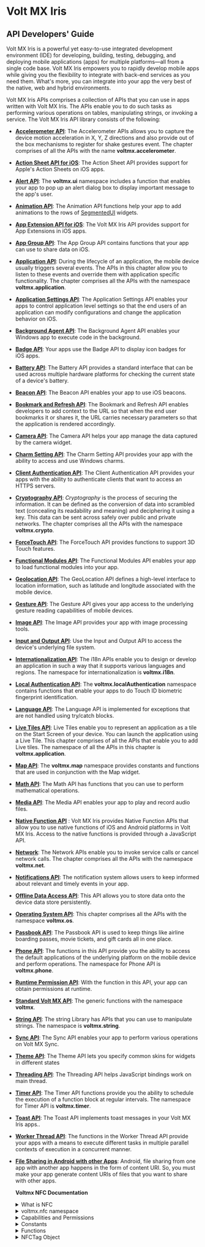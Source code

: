                      

# Volt MX Iris

## API Developers' Guide

Volt MX  Iris is a powerful yet easy-to-use integrated development environment (IDE) for developing, building, testing, debugging, and deploying mobile applications (apps) for multiple platforms—all from a single code base. Volt MX Iris empowers you to rapidly develop mobile apps while giving you the flexibility to integrate with back-end services as you need them. What's more, you can integrate into your app the very best of the native, web and hybrid environments.

Volt MX  Iris APIs comprises a collection of APIs that you can use in apps written with Volt MX Iris. The APIs enable you to do such tasks as performing various operations on tables, manipulating strings, or invoking a service. The Volt MX Iris API library consists of the following:

*   **[Accelerometer API](accelereometer_apis.md)**: The Accelerometer APIs allows you to capture the device motion acceleration in X, Y, Z directions and also provide out of the box mechanisms to register for shake gestures event. The chapter comprises of all the APIs with the name **voltmx.accelerometer**.
*   **[Action Sheet API for iOS](actionsheet_api.md)**: The Action Sheet API provides support for Apple's Action Sheets on iOS apps.
*   **[Alert API](alert_api.md)**: The **voltmx.ui** namespace includes a function that enables your app to pop up an alert dialog box to display important message to the app's user.
*   **[Animation API](animationapi.md)**: The Animation API functions help your app to add animations to the rows of [SegmentedUI](../../../Iris/iris_widget_prog_guide/Content/Overview.md) widgets.
*   **[App Extension API for iOS](app-extension-ios.md)**: The Volt MX Iris API provides support for App Extensions in iOS apps.
    
*   **[App Group API](sharedappgroupcontainerapi.md)**: The App Group API contains functions that your app can use to share data on iOS.
*   **[Application API](application_api.md)**: During the lifecycle of an application, the mobile device usually triggers several events. The APIs in this chapter allow you to listen to these events and override them with application specific functionality. The chapter comprises all the APIs with the namespace **voltmx.application**.
*   **[Application Settings API](application_settings.md)**: The Application Settings API enables your apps to control application level settings so that the end users of an application can modify configurations and change the application behavior on iOS.
*   **[Background Agent API](backgroundagent_api.md)**: The Background Agent API enables your Windows app to execute code in the background.
    
*   **[Badge API](badge.md)**: Your apps use the Badge API to display icon badges for iOS apps.
*   **[Battery API](battery_api.md)**: The Battery API provides a standard interface that can be used across multiple hardware platforms for checking the current state of a device's battery.
*   **[Beacon API](beaconffi.md)**: The Beacon API enables your app to use iOS beacons.
*   **[Bookmark and Refresh API](bookmark_refresh_apis.md)**: The Bookmark and Refresh API enables developers to add context to the URL so that when the end user bookmarks it or shares it, the URL carries necessary parameters so that the application is rendered accordingly.
*   **[Camera API](camera.md)**: The Camera API helps your app manage the data captured by the camera widget.
*   **[Charm Setting API](charms.md)**: The Charm Setting API provides your app with the ability to access and use Windows charms.
*   **[Client Authentication API](client-authentication.md)**: The Client Authentication API provides your apps with the ability to authenticate clients that want to access an HTTPS servers.
    
*   **[Cryptography API](cryptography.md)**: _Cryptography_ is the process of securing the information. It can be defined as the conversion of data into scrambled text (concealing its readability and meaning) and deciphering it using a key. This data can be sent across safely over public and private networks. The chapter comprises all the APIs with the namespace **voltmx.crypto**.
*   **[ForceTouch API](forcetouch_api.md)**: The ForceTouch API provides functions to support 3D Touch features.
*   **[Functional Modules API](modules.md)**: The Functional Modules API enables your app to load functional modules into your app.
*   **[Geolocation API](geolocation_api_watchposition.md)**: The GeoLocation API defines a high-level interface to location information, such as latitude and longitude associated with the mobile device.
*   **[Gesture API](gestures.md)**: The Gesture API gives your app access to the underlying gesture reading capabilities of mobile devices.
*   **[Image API](imageapi.md)**: The Image API provides your app with image processing tools.
*   **[Input and Output API](inputoutput_api.md)**: Use the Input and Output API to access the device's underlying file system.
*   **[Internationalization API](internationalization.md)**: The i18n APIs enable you to design or develop an application in such a way that it supports various languages and regions. The namespace for internationalization is **voltmx.i18n**.
*   **[Local Authentication API](touch_id.md)**: The **voltmx.localAuthentication** namespace contains functions that enable your apps to do Touch ID biometric fingerprint identification.
*   **[Language API](language_apis.md)**: The Language API is implemented for exceptions that are not handled using try/catch blocks.
*   **[Live Tiles API](live_tiles.md)**: Live Tiles enable you to represent an application as a tile on the Start Screen of your device. You can launch the application using a Live Tile. This chapter comprises of all the APIs that enable you to add Live tiles. The namespace of all the APIs in this chapter is **voltmx.application**.
*   **[Map API](mapapi.md)**: The **voltmx.map** namespace provides constants and functions that are used in conjunction with the Map widget.
*   **[Math API](math_library.md)**: The Math API has functions that you can use to perform mathematical operations.
*   **[Media API](media_api.md)**: The Media API enables your app to play and record audio files.
*   **[Native Function API](../../../Iris/iris_nf_api_dev_guide/content/native_function_api_developers__guide.md)** : Volt MX Iris provides Native Function APIs that allow you to use native functions of iOS and Android platforms in Volt MX Iris. Access to the native functions is provided through a JavaScript API.
*   **[Network](network_apis.md)**: The Network APIs enable you to invoke service calls or cancel network calls. The chapter comprises all the APIs with the namespace **voltmx.net**.
*   **[Notifications API](notifications.md)**: The notification system allows users to keep informed about relevant and timely events in your app.
*   **[Offline Data Access API](data_store_library.md)**: This API allows you to store data onto the device data store persistently.
*   **[Operating System API](operating_system.md)**: This chapter comprises all the APIs with the namespace **voltmx.os**.
*   **[Passbook API](passbook.md)**: The Passbook API is used to keep things like airline boarding passes, movie tickets, and gift cards all in one place.
*   **[Phone API](phone.md)**: The functions in this API provide you the ability to access the default applications of the underlying platform on the mobile device and perform operations. The namespace for Phone API is **voltmx.phone**.
*   **[Runtime Permission API](runtime_permissions.md)**: With the function in this API, your app can obtain permissions at runtime.
*   **[Standard Volt MX API](generic_apis.md)**: The generic functions with the namespace **voltmx**.
*   **[String API](string.md)**: The string Library has APIs that you can use to manipulate strings. The namespace is **voltmx.string**.
*   **[Sync API](sync_apis.md)**: The Sync API enables your app to perform various operations on Volt MX Sync.
*   **[Theme API](themes.md)**: The Theme API lets you specify common skins for widgets in different states
*   **[Threading API](threading_apis.md)**: The Threading API helps JavaScript bindings work on main thread.
*   **[Timer API](timer.md)**: The Timer API functions provide you the ability to schedule the execution of a function block at regular intervals. The namespace for Timer API is **voltmx.timer**.
*   **[Toast API](toast_api.md)**: The Toast API implements toast messages in your Volt MX Iris apps..
*   **[Worker Thread API](worker_apis.md)**: The functions in the Worker Thread API provide your apps with a means to execute different tasks in multiple parallel contexts of execution in a concurrent manner.
*   **[File Sharing in Android with other Apps](sharefilesandroid.md)**: Android, file sharing from one app with another app happens in the form of content URI. So, you must make your app generate content URIs of files that you want to share with other apps.

    **Voltmx NFC Documentation**

    <details close markdown="block"><summary>What is NFC</summary>
    Near Field Communication (NFC) is a set of short-range wireless technologies, typically requiring a distance of 4 cm or less to initiate a connection. NFC lets you share small payloads of data between the device and NFC tag.

     For more information about the NFC specification please visit the official NFC forum link below.

    https://gototags.com/companies/nfc-forum
    </details>

    <details close markdown="block"><summary>voltmx.nfc namespace</summary>

    Voltmx.nfc namespace provides a high-level interface to make the communication between NDEF capable NFC tags and the device.

    NDEF is a standardized data format specification by the [NFC Forum](https://gototags.com/companies/nfc-forum) which is used to describe how a set of records to be encoded onto an NFC tag.

    The voltmx NFC API's enables your application to write and read the data from NFC tag by scanning the tag with Android or iOS powered devices.

    Currently, the below well-known types are supported for reading and writing the data from/to NFC tags on both Android and iOS.

    * TEXT
    * URI
    * MIME_MEDIA
    </details>

    <details close markdown="block"><summary>Capabilities and Permissions</summary>
  
    The following configuration needs to be set up for IRIS application to use NFC Tag API’s.<br>
    <b>IOS</b>

    IOS Requires Near Field Communication Tag Reader Session Formats Entitlement, find [here](https://opensource.hcltechsw.com/volt-mx-docs/95/docs/documentation/Iris/iris_user_guide/Content/Adding_iOS_app_Capabilities.html) how we can add iOS capabilities. For more info check apple documents [here](https://developer.apple.com/documentation/bundleresources/entitlements/com_apple_developer_nfc_readersession_formats?language=objc). Add below configuration to enable NFC for your iris project:

    `"com.apple.developer.nfc.readersession.formats": ["TAG"]`

    IOS also needs usage description in info.plist. Add the description with key NFCReaderUsageDescription.

    <b>Android</b>

    <b>To enable the NFC function for Android below permission must be added through Iris</b>

    >**Note:** If this permission is not added, NFC functionality for Android will not be enabled.

    Depending on the application functionality, you may need to configure the intent filters if your application must listen to any data scanned from the NFC tag.

    Detailed description related to Android manifest configuration is available [here]()

    You can also check the official Android link for NFC [here](https://developer.android.com/develop/connectivity/nfc/nfc#manifest).

    </details>

    <details close markdown="block"><summary>Constants</summary>

    The voltmx.nfc namespace provides the below data type constants and error constants.

    **Data Types constants**
    Below are the constants to identify the type of data in the NFC tag.

    | Data Type | Description |
    | --- | --- |
    | voltmx.nfc.DATATYPE_TEXT | Constant for the data MIME text/plain type.|
    | voltmx.nfc.DATATYPE_URI | Constant for the data of type URI.|
    | voltmx.nfc.DATATYPE_MEDIA| Constant for the data of type Mime Media.|
    | voltmx.nfc.DATATYPE_UNKNOWN| Constant for the unrecognized data. The data type which is not supported will be mapped to this constant.|

    **Error Constants**

    | Error | Description |
    | --- | --- |
    | voltmx.nfc.ERROR_TIMEOUT | This error will be thrown in error callback of scanTag Api when the no tag has been detected within the timeout.|
    | voltmx.nfc.ERROR_USER_CANCELLED| Error constant to indicate that user has cancelled the current scan. This will be thrown in error callback during the call to scanTag API.|
    | voltmx.nfc.ERROR_TERMINATED | Error constant to indicate that the read or write operation has been terminated due to the disconnection of the current NFC tag.|
    | voltmx.nfc.ERROR_UNSUPPORTED_TAG | Error constant to indicate that the tag type is not supported.|
    | voltmx.nfc.ERROR_NO_TAG | Error constant to indicate that the tag is not present for read or write operation.|
    | voltmx.nfc.ERROR_READ_ONLY_TAG| Error constant to indicate that the current tag is read-only tag while performing the write operation on tag and data cannot be written to the tag.|
    | voltmx.nfc.ERROR_TAG_CAPACITY_EXCEEDED| Error constant to indicate that the data cannot be written to the tag because the data size is more than the tag size limit.|
    | voltmx.nfc.ERROR_DATA_TYPE_NOT_SUPPORTED| Error constant to indicate that the data attempted to write in the tag is not supported.|
    | voltmx.nfc.ERROR_UNKNOWN| Unknown error during the scan, read or write operation.|

    </details>

    <details close markdown="block"><summary>Functions</summary>

    **voltmx.os.hasNFCSupport**

    This Api is the part of voltmx.os namespace and used to check if the NFC is supported on the device or not. This Api is useful for checking the NFC support before scanning any tag.

    <b>Syntax</b>

    voltmx.os.hasNFCSupport()

    <b>Input Parameters</b>

    None

    <b>Example</b>

    ```
    function startScan() {

    if(voltmx.os.hasNFCSupport()) { // check if the device has NFC support, then only call the other NFC Api.

    //call NFC API's

    } else {

    alert ("This device doesn't support NFC feature");

    }

    }
    ```

    Platform Availability

    Android, iOS

    **voltmx.nfc namespace functions**

    | Function | Description |
    | --- | --- |
    | voltmx.nfc.scanTag | Starts the scan session for nearby NFC tags. |
    | --- | --- |
    | voltmx.nfc.stopScan | Stops the current NFC tag scanning session. |
    | voltmx.nfc.updateUI| Updates the UI (User Interface) while scan session is in progress. |

    **1. voltmx.nfc.scanTag**

    Starts the scan session for nearby NFC tags.

    **Syntax:**

    voltmx.nfc.scanTag(config, successcallback, errorcallback);

    **Input Parameters:**

    config [Object] - Mandatory

    Using the config parameter, the user can customize the behavior of the nfc tag scan. It is an object that has the following key-value pairs:

    | Function | Description |
    | --- | --- |
    |  scanContinuously[Boolean](Optional)| Configure the behavior of scan should continuous or should be stopped after 1st tag identified. Th default value is true. |
    |  message [String](Optional) | Configure UI message text. Applicable for iOS only. The default value is empty |
    |  scanTimeout[number](Optional)| Configure scan timeout in milli seconds. The default timeout is 60 seconds. Configuring scan timeout applicable for Android only |

    <b>successcallback [Function] - Mandatory</b>

    The successcallback function specifies the callback function that must be executed when the API call is successful. The signature of the callback function is successcallback(tagsArray) where, tagsArray is an array of NFCTag object.

    **errorcallback [Function] - Mandatory**

    The errorcallback function specifies the callback function that must be executed when the API call fails. The callback function has the following signature:

    errorcallback(readerror)- readerror is an object that has the following key-value pairs:
  
    | key| Description |
    | --- | --- |
    |  errorCode [Number]| error code. All error code defined here.|
    |  errorMessage [String] | error message.|

    <b>Return Values</b>

    None.

    Remarks

    IOS shows UI.

    <b>Example:</b>

    ```
    function scanNFCTags() {

    var config = {scanContinuously : false, message : "Hold your device near an NFC tag."};

    if (voltmx.os.hasNFCSupport()) {

    var errorCallback = function(error){

    if(error.errorCode === voltmx.nfc.ERROR_TIMEOUT){

    alert("Tag scan session timeout.");

    }

    };

    var success = function(tags){

    if(tags!=undefined && tags.length>0){

    voltmx.nfc.updateUI({"message": tags.length+" tag(s) found."});

    alert(tags.length+" tag(s) found.”);

    voltmx.nfc.stopScan();

    }

    };

    voltmx.nfc.scanTag(config, success, errorCallback);

    } else {

    alert("NFC Support is not available in this device");

    }

    }

    ```

    <b>Platform Availability</b>

     Android, iOS

     **2.stopScan**

     Stops the current running NFC scan session.

    <b>Syntax:</b>

    voltmx.nfc.stopScan();

    <b>Input Parameters:</b>

    None.

    <b><Return Values></b>

    None.

    <b>Remarks</b>

    None.

    <b>Example:</b>

    ```
    function scanNFCTags() {

    var config={scanContinuously: false, message: "Hold your device near an NFC tag."};

    if (voltmx.os.hasNFCSupport()) {

    var errorCallback = function(error){

    if(error.errorCode === voltmx.nfc.ERROR_TIMEOUT){

    alert("Tag scan session timeout.");

    }

    };

    var success = function(tags){

    if(tags!=undefined && tags.length>0){

    voltmx.nfc.updateUI({"message": tags.length+" tag(s) found."});

    alert(tags.length+" tag(s) found.”);

    voltmx.nfc.stopScan();

    }

    };

    voltmx.nfc.scanTag(config, success, errorCallback);

    } else {

    alert("NFC Support is not available in this device");

    }

    }

    ```

    **Platform Availability**

    Android, iOS

    **3. updateUI**

    Update the UI during the NFC scan, reading/writing data, and finishing the scan session.

    <b>Syntax:</b>

    voltmx.nfc.updateUI(config);

    <b>Input Parameters:</b>

    <b>config [Object] - Optional</b>

    The config object specifies what information should be updated on the UI. The config object contains certain key-value pairs.

    config \[Object\] - Config object that has the following key-value pai

    | key| Description |
    | --- | --- |
    |  message [String](Optional)| Configure UI message text. Applicable for iOS only|

    <b>Return Values</b>

    None.

    <b>Remarks</b>

    Android does not have any UI effect by calling this API.

    <b>Example:</b>

    ```
    function readData() {

    var config = {scanContinuously : false, message : "Hold your device near an NFC tag."};

    if (voltmx.os.hasNFCSupport()) {

    var scanFailureCallback = function(error){

    if(error.errorCode === voltmx.nfc.ERROR_NO_TAG){

    alert("Tag no longer nearby to read.");

    }

    };

    var success = function(tags){

    if(tags!=undefined && tags.length>0){

    if(tags.length==1){

    var readSuccessCallback = function(tagData){

    var result = JSON.stringify(data);

    voltmx.nfc.updateUI({"message": "Tag read success."});

    voltmx.nfc.stopScan();

    alert(result);

    };

    tags[0].readData(readSuccessCallback, scanFailureCallback)

    }

    else {

    voltmx.nfc.updateUI({"message": "More than 1 tags found. Please present only 1 tag."});

    }

    }

    };

    voltmx.nfc.scanTag(config, success, scanFailureCallback);

    } else {

    alert("NFC Support is not available in this device");

    }

    }

    ```

    <b>Platform Availability</b>

    iOS

    </details>

    <details close markdown="block"><summary>NFCTag Object</summary>

    The nfcTag object is part of the NFC API, and it represents an NFC Tag. Using a nfcTag object, your app can read and write the from/to the NFC tag. It consists of the following API elements.

    * Methods 

    **Overview**

    Use the voltmx.nfc.scanTag API to get a nfcTag object. Once you get a nfcTag object, it can call the NFC tag object methods to read data, write data, or write application record of the NFC tag.

    **NFCTag Methods**

    The NFCTag Object consists of the following methods.

    **1. readData**

    Reads the data records of an NFC Tag.

    <b>Syntax:</b>

    readData(successcallback,errorcallback);

    <b>Input Parameters:</b>

    <b>successcallback [Function] - Mandatory</b>

    The successcallback function specifies the callback function that must be executed when the API call is successful. The signature of the callback function is successcallback(tagDataArray) where, tagDataArray contains nfc data records of the NFCTag. It is an object array, and each object contains certain key-value pairs.

    tagData \[Object\] - TagData that has the following key-value pairs

    | key| Description |
    | --- | --- |
    |  type [Constant]| Type of data, like text, URI, or Media. All supported constants defined here|
    |  data [Object] | Content of the specific tag record. For text and URI type data it is a string object. For Media type it is a voltmx.types.RawBytes object.|
    |  mimeType [String] | Mime type of media data. Applicable only for Media type.|

    **errorcallback [Function] - Mandatory**

    The errorcallback function specifies the callback function that must be executed when the API call fails. The callback function has the following signature:

    errorcallback(readerror)- readerror is an object that has the following key-value pairs:

    | key| Description |
    | --- | --- |
    |  errorCode[Number] | error code. All error code defined here. |
    |  errorMessage [String] | error message. |

    <b>Return Values</b>

    None.

    <b>Remarks</b>

    This method only affects NFC tag nearby and scan session active.

    <b>Example:</b>

    ```
    function readData() {

    var config = {scanContinuously:false, message:"Hold your device near an NFC tag."};

    if (voltmx.os.hasNFCSupport()) {

    var errorCallback = function(error){

    if(error.errorCode === voltmx.nfc.ERROR_NO_TAG){

    alert("Tag no longer nearby to read.");

    }

    };

    var success = function(tags){

    if(tags!=undefined && tags.length>0){

    if(tags.length==1){

    var readSuccessCallback = function(tagData){

    var result = JSON.stringify(tagData);

    voltmx.nfc.updateUI({"message": "Tag read success."});

    voltmx.nfc.stopScan();

    alert(result);

    };

    tags[0].readData(readSuccessCallback, errorCallback)

    }

    else {

    voltmx.nfc.updateUI({"message": "More than 1 tags found. Please present only 1 tag."});

    }

    }

    };

    voltmx.nfc.scanTag(config, success, errorCallback);

    } else {

    alert("NFC Support is not available in this device");

    }

    ```
    Platform Availability

    Android, iOS

    **writeData**

    <b>Syntax:</b>

    writeData(data, shouldAppend, successcallback, errorcallback);

    <b>Input Parameters:</b>

    <b>data [Array] - Mandatory</b>

    The data array specifies the array of records that must be written on the NFC tag. The signature of the data array is [recordData] where recordData contains certain key-value pairs.

    recordData \[Object\] - Record data that has the following key-value pairs:

    | key| Description |
    | --- | --- |
    |  type [Constant] | Type of data, like text, URI, or Media. All supported constants defined here|
    |  data [Object] | Content of the specific tag record. For text and URI type data it is a string object. For Media type it is a voltmx.types.RawBytes object|
    |  mimeType [String]| Mime type of media data. Applicable only for Media type.|

    <b>shouldAppend[Boolean] - Mandatory</b>

    The shouldAppend flag specifies that the data gets appended to existing data or write without append.

    <b>successcallback [Function] - Mandatory</b>

    The successcallback function specifies the callback function that must be executed when the API call is successful. The signature of the callback function is successcallback()

    <b>errorcallback [Function] - Mandatory</b>

    The errorcallback function specifies the callback function that must be executed when the API call fails. The callback function has the following signature:

    errorcallback(readerror)- readerror is an object that has the following key-value pairs:

    | key| Description |
    | --- | --- |
    |  errorCode [Number] | error code. All error code defined [here]()|
    |  errorMessage [String] | error message.|

    **Return Values**

    None.

    **Remarks**

    This method only affects NFC tag nearby and scan session active. The NFC tag should support writing data. Below iOS 13 OS devices will not support writing.

    **Example:**

    ```
    function writeData() {

    var config = {scanContinuously : false, message: "Hold your device near an NFC tag to write data."};

    if (voltmx.os.hasNFCSupport()) {

    var errorCallback = function(error){

    if(error.errorCode === voltmx.nfc.ERROR_NO_TAG){

    alert("Tag no longer nearby to write.");

    }

    };

    var success = function(tags){

    if(tags!=undefined && tags.length>0){

    if(tags.length==1){

    var writeSuccessCallback = function(){

    voltmx.nfc.updateUI({"message": "Tag write success."});

    alert("Tag write success.");

    voltmx.nfc.stopScan();

    };

    var vCardData = "BEGIN:VCARD\nVERSION:3.0\nN:Pallam;Madhukar\nORG:HCL\nADR:Hyderabad\nEND:VCARD";

    var textData = "Hello World"; var uriData = "https://www.hcltech.com";

    var data = [

    {

    type: voltmx.nfc.DATATYPE_TEXT,

    data: textData

    },

    {

    type: voltmx.nfc.DATATYPE_URI,

    data: uriData

    },

    {

    type: voltmx.nfc.DATATYPE_MEIDA,

    data: new voltmx.types.RawBytes(vCardData),

    mimeType: "text/vcard"

    },

    ];

    tags[0].writeData(data, false, writeSuccessCallback, errorCallback)

    }

    else {

    voltmx.nfc.updateUI({"message": "More than 1 tags found. Please present only 1 tag."});

    }

    }

    };

    voltmx.nfc.scanTag(config, success, errorCallback);

    } else {

    alert("NFC Support is not available in this device");

    }

    }

    ```
    **Platform Availability**

    Android, iOS

    ### writeApplicationRecord

    This API writes the android application record to NFC tag and calls the success/failure callback if defined.

    Application record is the valid application package in the form of String.

    When the embedded application record present in the tag is scanned, it is guaranteed that Android system launch that application.

    If the application is not installed on device, system launches Google Play to download the application.

    <b>Syntax:</b>

    writeApplicationRecord(packageName, successcallback, errorcallback);

    <b>Input Parameters:</b>

    <b>packageName[String] - Mandatory</b>

    Package name is the valid application package name in terms of String.

    <b>successcallback [Function] - Mandatory</b>

    The successcallback function specifies the callback function that must be executed when the API call is successful. The signature of the callback function is successcallback()

    <b>errorcallback [Function] - Mandatory</b>

    The errorcallback function specifies the callback function that must be executed when the API call fails. The callback function has the following signature:

    errorcallback(readerror)- readerror is an object that has the following key-value pairs:

    | key| Description |
    | --- | --- |
    |  errorCode [Number] | error code. All error code defined [here]()|
    |  errorMessage [String | error message.|

     <b>Return Values</b> 

     None.

     <b>Remarks</b>

     This Api is only supported on Android.

     <b>Example:</b>

    ```
    writePackage: function(package) {
        var config = {
                message: "Hold your device near an NFC tag." 
    };
        var tagFoundCallback = function(tags) {
            if (tags.length > 0) {
                if (tags.length == 1) {
                    var tag = tags[0]; //choosing first tag.  
                    var writeSuccessCallback = function(data){
                        voltmx.print("NFC Write success::" + data);
                        alert("Package write success!!");
                        voltmx.nfc.updateUI({
                                message: "Package write success!!" 
                    });
                        voltmx.nfc.stopScan();
                    };
                    var writeFailureCallback = function(errorCode) {
                        voltmx.print("Package write Failure");
                        alert("Package write Failure");
                    };
                    tag.writeApplicationRecord(package, writeSuccessCallback, writeFailureCallback);
                } else {
                    voltmx.nfc.updateUI({
                            message: "More than 1 tags found. Please present only 1 tag." 
                });
                }
            }
        };
        var errorCallback = function(errorCode) {
            voltmx.print("NFC ERROR :: " + errorCode);
        };
        voltmx.nfc.scanTag(config, tagFoundCallback, errorCallback);
    }
     
    ```

     <b>Platform Availability</b>           

     Android

    </details>






